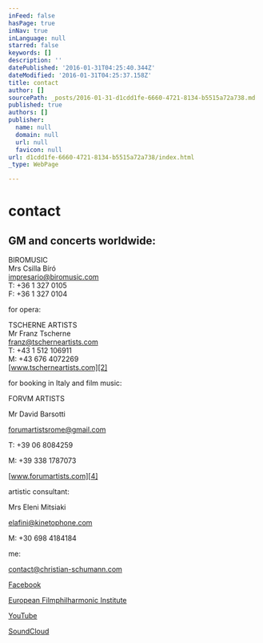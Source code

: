 ```yaml
---
inFeed: false
hasPage: true
inNav: true
inLanguage: null
starred: false
keywords: []
description: ''
datePublished: '2016-01-31T04:25:40.344Z'
dateModified: '2016-01-31T04:25:37.158Z'
title: contact
author: []
sourcePath: _posts/2016-01-31-d1cdd1fe-6660-4721-8134-b5515a72a738.md
published: true
authors: []
publisher:
  name: null
  domain: null
  url: null
  favicon: null
url: d1cdd1fe-6660-4721-8134-b5515a72a738/index.html
_type: WebPage

---
```

# contact

## GM and concerts worldwide:

BIROMUSIC  
Mrs Csilla Bíró  
[impresario@biromusic.com][0]  
T: +36 1 327 0105  
F: +36 1 327 0104

for opera:

TSCHERNE ARTISTS  
Mr Franz Tscherne  
[franz@tscherneartists.com][1]  
T: +43 1 512 106911  
M: +43 676 4072269  
[www.tscherneartists.com][2]

for booking in Italy and film music:

FORVM ARTISTS

Mr David Barsotti

[forumartistsrome@gmail.com][3]

T: +39 06 8084259

M: +39 338 1787073

[www.forumartists.com][4]

artistic consultant:

Mrs Eleni Mitsiaki

[elafini@kinetophone.com][5]

M: +30 698 4184184

me:

[contact@christian-schumann.com][6]

[Facebook][7]

[European Filmphilharmonic Institute][8]

[YouTube][9]

[SoundCloud][10]

[0]: mailto:impresario@biromusic.com?subject=Christian%20Schumann "mailto:impresario@biromusic.com?subject=Christian Schumann"
[1]: mailto:franz@tscherneartists.com?subject=Christian%20Schumann "mailto:franz@tscherneartists.com?subject=Christian Schumann"
[2]: http://tscherneartists.com/schumann_christian.html "http://tscherneartists.com/schumann_christian.html"
[3]: mailto:forumartistsrome@gmail.com?subject=Christian%20Schumann "mailto:forumartistsrome@gmail.com?subject=Christian Schumann"
[4]: http://www.forumartists.com/#%21christian-schumann/c21b5 "http://www.forumartists.com/#!christian-schumann/c21b5"
[5]: mailto:elafini@kinetophone.com?subject=Christian%20Schumann "mailto:elafini@kinetophone.com?subject=Christian Schumann"
[6]: mailto:contact@christian-schumann.com?subject= "mailto:contact@christian-schumann.com?subject="
[7]: https://www.facebook.com/ChristianSchumannOfficial/?ref=hl "https://www.facebook.com/ChristianSchumannOfficial/?ref=hl"
[8]: http://www.filmphilharmonie.de/index.php?id=127&L=1 "http://www.filmphilharmonie.de/index.php?id=127&L=1"
[9]: https://www.youtube.com/user/MyCMvideos/videos "https://www.youtube.com/user/MyCMvideos/videos"
[10]: https://soundcloud.com/christian-schumann-19 "https://soundcloud.com/christian-schumann-19"